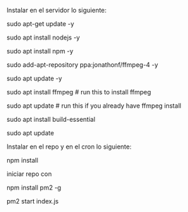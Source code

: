 
Instalar en el servidor lo siguiente:

sudo apt-get update -y

sudo apt install nodejs -y

sudo apt install npm -y

sudo add-apt-repository ppa:jonathonf/ffmpeg-4 -y

sudo apt update -y

sudo apt install ffmpeg # run this to install ffmpeg

sudo apt update # run this if you already have ffmpeg install

sudo apt install build-essential

sudo apt update

Instalar en el repo y en el cron lo siguiente: 


npm install 


iniciar repo con 

npm install pm2 -g

pm2 start index.js 


